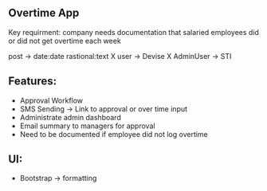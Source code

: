 ## Overtime App

Key requirment: company needs documentation that salaried employees did or did not get overtime each week

post -> date:date rastional:text
X user -> Devise
X AdminUser -> STI

## Features:

- Approval Workflow
- SMS Sending -> Link to approval or over time input
- Administrate admin dashboard
- Email summary to managers for approval
- Need to be documented if employee did not log overtime

## UI:

- Bootstrap -> formatting
